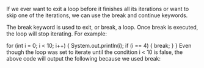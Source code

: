 If we ever want to exit a loop before it finishes all its iterations or want to skip one of the iterations, we can use the break and continue keywords.

The break keyword is used to exit, or break, a loop. Once break is executed, the loop will stop iterating. For example:

for (int i = 0; i < 10; i++) {
System.out.println(i);
if (i == 4) {
break;
}
}
Even though the loop was set to iterate until the condition i < 10 is false, the above code will output the following because we used break: